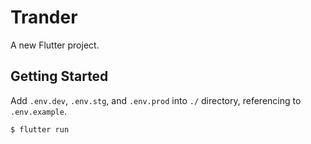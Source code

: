 # Trander

A new Flutter project.

## Getting Started

Add `.env.dev`, `.env.stg`, and `.env.prod` into `./` directory, referencing to `.env.example`.

```
$ flutter run
```
